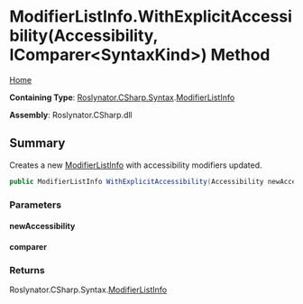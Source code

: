 # ModifierListInfo\.WithExplicitAccessibility\(Accessibility, IComparer\<SyntaxKind>\) Method

[Home](../../../../../README.md)

**Containing Type**: [Roslynator.CSharp.Syntax](../../README.md)\.[ModifierListInfo](../README.md)

**Assembly**: Roslynator\.CSharp\.dll

## Summary

Creates a new [ModifierListInfo](../README.md) with accessibility modifiers updated\.

```csharp
public ModifierListInfo WithExplicitAccessibility(Accessibility newAccessibility, IComparer<SyntaxKind> comparer = null)
```

### Parameters

#### newAccessibility

#### comparer

### Returns

Roslynator\.CSharp\.Syntax\.[ModifierListInfo](../README.md)

